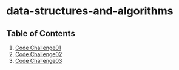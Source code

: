 # data-structures-and-algorithms

## Table of Contents
1. [Code Challenge01](https://github.com/MDarwish993/data-structures-and-algorithms/tree/main/codeChallenges#readme)
2. [Code Challenge02](https://github.com/MDarwish993/data-structures-and-algorithms/tree/main/codeChallenge02#readme)
3. [Code Challenge03](https://github.com/MDarwish993/data-structures-and-algorithms/tree/main/codeChallenge03#readme)

